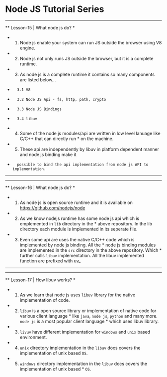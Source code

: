 
# Node JS Tutorial Series

***
**  Lesson-15 | What node js do?
* 
*  1. Node js enable your system can run JS outside the browser using V8 engine.
*  2. Node js not only runs JS outside the browser, but it is a complete runtime.
*  3. As node js is a complete runtime it contains so many components are listed below...
*       3.1 V8
*       3.2 Node JS Api - fs, http, path, crypto
*       3.3 Node JS Bindings
*       3.4 libuv
*  4. Some of the node js modules/api are written in low level lanuage like C/C++ that can directly run *       on the machine.
*  5. These api are independently by libuv in platform dependent manner and node js binding make it 
*       possible to bind the api implementation from node js API to implementation.

--------------------------------------------------------------------------------------------------------

***
**  Lesson-16 | What node js do?
*
*   1. As node js is open source runtime and it is available on https://github.com/nodejs/node
*   2. As we know nodejs runtime has some node js api which is emplemented in `lib` directory in the *      above repository. In the lib directory each module is implemented in its seperate file.
*   3. Even some api are uses the native C/C++ code which is implemented by node js binding. All the    *      node js binding modules are implemented in the `src` directory in the above repository. Which *      further calls `libuv` implementation. All the libuv implemented function are prefixed with uv_

--------------------------------------------------------------------------------------------------------

***
**  Lesson-17 | How libuv works?
*
*   1. As we learn that node js uses `libuv` library for the native implementation of code.
*   2. `libuv` is a open source library or implementation of native code for various client language *       like `java`, `node js`, `python` and many more. `node js`  is a most popular client language  *       which uses libuv library.
*   3. `livuv` have different implementation for `windows` and `unix` based environment. 
*   4. `unix` directory implementation in the `libuv` docs covers the implementation of unix based `OS`.
*   5. `windows` directory implementation in the `libuv` docs covers the implementation of unix based *       `OS`.